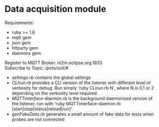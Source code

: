# Data acquisition module

Requirements:
- ruby >= 1.8
- mqtt gem
- json gem
- httparty gem
- daemons gem

Register to MQTT Broker: m2m.eclipse.org:1833  
Subscribe to Topic: /pots/soil/#  

- *settings.rb* contains the global settings
- *CLIrun.rb* provides a CLI version of the listener with different level of verbosity for debug. Run simply 'ruby CLIrun.rb N', where N is 0,1 or 2 depending on the verbosity level required.
- *MQTTinterface-daemon.rb* is the background daemonized version of the listener. run with 'ruby MQTTinterface-daemon.rb [start|stop|status|reload|run]'
- *genFakeData.rb* generates a small amount of fake data for tests when probes are not connected

